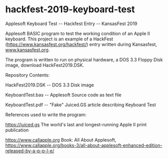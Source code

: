 # hackfest-2019-keyboard-test
Applesoft Keyboard Test -- Hackfest Entry -- KansasFest 2019

Applesoft BASIC program to test the working condition of an Apple II keyboard.
This project is an example of a HackFest (https://www.kansasfest.org/hackfest/) entry written during Kansasfest, www.kansasfest.org.

The program is written to run on physical hardware, a DOS 3.3 Floppy Disk image, download HackFest2019.DSK.

Repository Contents:

HackFest2019.DSK  -- DOS 3.3 Disk image

KeyboardTest.bas  -- Applesoft Source code as text file

KeyboardTest.pdf  -- "Fake" Juiced.GS article describing Keyboard Test


References used to write the program:

https://juiced.gs The world's last and longest-running Apple II print publication

https://www.callapple.org Book: All About Applesoft, https://www.callapple.org/books-3/all-about-applesoft-enhanced-edition-released-by-a-p-p-l-e/




